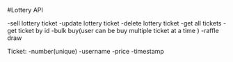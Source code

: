 #Lottery API

-sell lottery ticket
-update lottery ticket
-delete lottery ticket 
-get all tickets
-get ticket by id
-bulk buy(user can be buy multiple ticket at a time )
-raffle draw



Ticket:
-number(unique)
-username
-price
-timestamp
